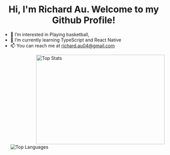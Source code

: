 <!---
au-richard/au-richard is a ✨ special ✨ repository because its `README.md` (this file) appears on your GitHub profile.
You can click the Preview link to take a look at your changes.
--->
<h1 align="center">Hi, I'm Richard Au. Welcome to my Github Profile!</h1>

- 👀 I’m interested in Playing basketball,
- 🌱 I’m currently learning TypeScript and React Native
- 📫 You can reach me at richard.au04@gmail.com
  <!-- width="400" height="300" -->
  <p><img align="right" src="https://github-readme-stats.vercel.app/api?username=au-richard&show_icons=true&locale=en" width="400" height="280" alt="Top Stats"></p>
  <!-- <br />
  <br />
  <br /> -->
  <!-- <br />
  <br />
  <br /> -->
  <p><img align="left" src="https://github-readme-stats.vercel.app/api/top-langs?username=au-richard&show_icons=true&locale=en&layout=compact" alt="Top Languages" /></p>

<!-- [![Anurag's GitHub stats](https://github-readme-stats.vercel.app/api?username=anuraghazra)](https://github.com/anuraghazra/github-readme-stats) -->
